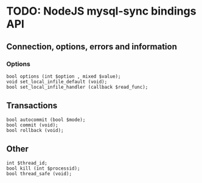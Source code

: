 TODO: NodeJS mysql-sync bindings API
====================================

Connection, options, errors and information
-------------------------------------------

### Options ###

    bool options (int $option , mixed $value);
    void set_local_infile_default (void);
    bool set_local_infile_handler (callback $read_func);

Transactions
------------

    bool autocommit (bool $mode);
    bool commit (void);
    bool rollback (void);


Other
-----

    int $thread_id;
    bool kill (int $processid);
    bool thread_safe (void);
